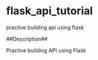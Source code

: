 # flask_api_tutorial
practive building api using flask


##Description##

Practive building API using Flask
